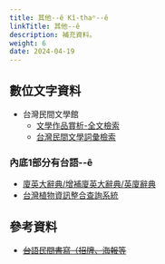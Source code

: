 ```yaml
---
title: 其他--ê Kî-thaⁿ--ê
linkTitle: 其他--ê
description: 補充資料。
weight: 6
date: 2024-04-19
---
```


## 數位文字資料

- 台灣民間文學館
  - [文學作品賞析-全文檢索](http://cls.lib.ntu.edu.tw/TFL2010/cht/cht_Article.aspx)
  - [台灣民間文學詞彙檢索](http://cls.lib.ntu.edu.tw/TFL2010/cht/cht_Dictionary.aspx)

### 內底1部分有台語--ê

- [廈英大辭典/增補廈英大辭典/英廈辭典](http://minhakka.ling.sinica.edu.tw/bkg/chong-su-tian.php?gi_gian=hoa)
- [台灣植物資訊整合查詢系統](https://tai2.ntu.edu.tw/search/1>)

## 參考資料

- ~~[台語民間書寫（招牌、海報等](http://ip194097.ntcu.edu.tw/TG/binkan/binkan.asp)~~
